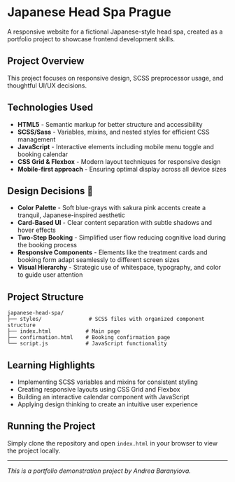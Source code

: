 # Japanese Head Spa Prague

A responsive website for a fictional Japanese-style head spa, created as a portfolio project to showcase frontend development skills.

## Project Overview

This project focuses on responsive design, SCSS preprocessor usage, and thoughtful UI/UX decisions.

## Technologies Used

- **HTML5** - Semantic markup for better structure and accessibility
- **SCSS/Sass** - Variables, mixins, and nested styles for efficient CSS management
- **JavaScript** - Interactive elements including mobile menu toggle and booking calendar
- **CSS Grid & Flexbox** - Modern layout techniques for responsive design
- **Mobile-first approach** - Ensuring optimal display across all device sizes

## Design Decisions 🌸

- **Color Palette** - Soft blue-grays with sakura pink accents create a tranquil, Japanese-inspired aesthetic
- **Card-Based UI** - Clear content separation with subtle shadows and hover effects
- **Two-Step Booking** - Simplified user flow reducing cognitive load during the booking process
- **Responsive Components** - Elements like the treatment cards and booking form adapt seamlessly to different screen sizes
- **Visual Hierarchy** - Strategic use of whitespace, typography, and color to guide user attention

## Project Structure

```
japanese-head-spa/
├── styles/               # SCSS files with organized component structure
├── index.html           # Main page
├── confirmation.html    # Booking confirmation page
└── script.js            # JavaScript functionality
```

## Learning Highlights

- Implementing SCSS variables and mixins for consistent styling
- Creating responsive layouts using CSS Grid and Flexbox
- Building an interactive calendar component with JavaScript
- Applying design thinking to create an intuitive user experience

## Running the Project

Simply clone the repository and open `index.html` in your browser to view the project locally.

---

*This is a portfolio demonstration project by Andrea Baranyiova.*
